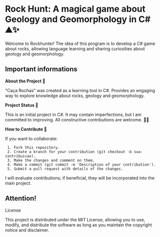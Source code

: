 # Rock Hunt: A magical game about Geology and Geomorphology in C# ⛰️✨

Welcome to Rockhunter! The idea of this program is to develop a C# game about rocks, allowing language learning and sharing curiosities about geology and geomorphology.

## Important informations

**About the Project 🤔**

"Caça Rochas" was created as a learning tool in C#. Provides an engaging way to explore knowledge about rocks, geology and geomorphology.

**Project Status 🔭**

This is an initial project in C#. It may contain imperfections, but I am committed to improving. All constructive contributions are welcome. 🚀🌌

**How to Contribute 🔎**

If you want to collaborate:

     1. Fork this repository.
     2. Create a branch for your contribution (git checkout -b sua-contribuicao).
     3. Make the changes and comment on them.
     4. Make a commit (git commit -m 'Description of your contribution').
     5. Submit a pull request with details of the changes.

I will evaluate contributions; if beneficial, they will be incorporated into the main project.

## Attention!

License

This project is distributed under the MIT License, allowing you to use, modify, and distribute the software as long as you maintain the copyright notice and disclaimer.

